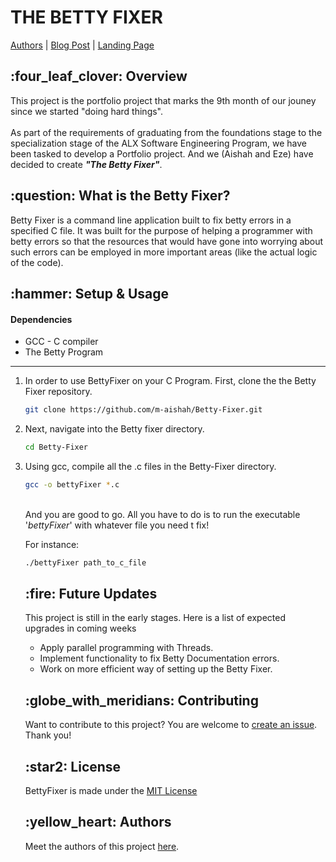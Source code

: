 <h1> THE BETTY FIXER </h1>

            
[Authors](https://github.com/m-aishah/Betty-Fixer/blob/main/AUTHORS) | [Blog Post]() | [Landing Page](https://ezejanu.wixsite.com/bettyfixer)

<h2> :four_leaf_clover: Overview </h2>
This project is the portfolio project that marks the 9th month of our jouney since we started "doing hard things".
<br>
<br>
As part of the requirements of graduating from the foundations stage to the specialization stage of the ALX Software Engineering Program, we have been tasked to develop a Portfolio project. And we (Aishah and Eze) have decided to create <b><i>"The Betty Fixer"</b></i>.

<h2> :question: What is the Betty Fixer? </h2>
Betty Fixer is a command line application built to fix betty errors in a specified C file. It was built for the purpose of helping a programmer with betty errors so that the resources that would have gone into worrying about such errors can be employed in more important areas (like the actual logic of the code).

<h2> :hammer: Setup & Usage </h2>

<h4> Dependencies</h4>
<ul>
<li> GCC - C compiler </li>
<li> The Betty Program </li>
</ul>

---
<ol>
<li> In order to use BettyFixer on your C Program. First, clone the the Betty Fixer repository.


``` bash
git clone https://github.com/m-aishah/Betty-Fixer.git
```
</li>

<li> Next, navigate into the Betty fixer directory.

```bash
cd Betty-Fixer
```
</li>

<li> Using gcc, compile all the .c files in the Betty-Fixer directory.

```bash
gcc -o bettyFixer *.c
```
</li>

<br>And you are good to go. All you have to do is to run the executable '<i>bettyFixer</i>' with whatever file you need t fix!

For instance:
```bash
./bettyFixer path_to_c_file
```

<h2>  </h2>

<h2> :fire: Future Updates </h2>
This project is still in the early stages. Here is a list of expected upgrades in coming weeks

<br>
<ul>
<li> Apply parallel programming with Threads. </li>
<li> Implement functionality to fix Betty Documentation errors.</li>
<li> Work on more efficient way of setting up the Betty Fixer.</li>
</ul>

<h2> :globe_with_meridians: Contributing </h2>

Want to contribute to this project? You are welcome to [create an issue](https://docs.github.com/en/issues/tracking-your-work-with-issues/creating-an-issue). Thank you! 


<h2> :star2: License</h2>

BettyFixer is made under the [MIT License](https://opensource.org/license/mit/)

<h2> :yellow_heart: Authors</h2>

Meet the authors of this project [here](https://github.com/m-aishah/Betty-Fixer/blob/main/AUTHORS).





